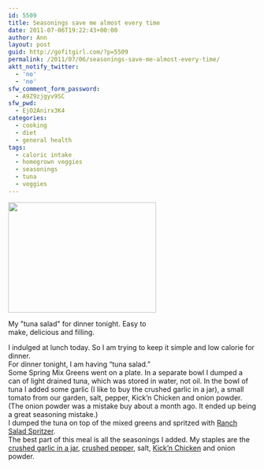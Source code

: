 ```yaml
---
id: 5509
title: Seasonings save me almost every time
date: 2011-07-06T19:22:43+00:00
author: Ann
layout: post
guid: http://gofitgirl.com/?p=5509
permalink: /2011/07/06/seasonings-save-me-almost-every-time/
aktt_notify_twitter:
  - 'no'
  - 'no'
sfw_comment_form_password:
  - A9Z9zjgyv9SC
sfw_pwd:
  - EjO2Anirx3K4
categories:
  - cooking
  - diet
  - general health
tags:
  - caloric intake
  - homegrown veggies
  - seasonings
  - tuna
  - veggies
---
```

<div id="attachment_5515" style="width: 310px" class="wp-caption alignleft">
  <a href="http://gofitgirl.com/blog/wp-content/uploads/2011/07/tuna-salad-2.jpg"><img class="size-medium wp-image-5515" title="tuna salad 2" src="http://gofitgirl.com/blog/wp-content/uploads/2011/07/tuna-salad-2-300x224.jpg" alt="" width="300" height="224" /></a>
  
  <p class="wp-caption-text">
    My "tuna salad" for dinner tonight. Easy to make, delicious and filling.
  </p>
</div>

  
I indulged at lunch today. So I am trying to keep it simple and low calorie for dinner.  
For dinner tonight, I am having &#8220;tuna salad.&#8221;  
Some Spring Mix Greens went on a plate. In a separate bowl I dumped a can of light drained tuna, which was stored in water, not oil. In the bowl of tuna I added some garlic (I like to buy the crushed garlic in a jar), a small tomato from our garden, salt, pepper, Kick&#8217;n Chicken and onion powder. (The onion powder was a mistake buy about a month ago. It ended up being a great seasoning mistake.)  
I dumped the tuna on top of the mixed greens and spritzed with [Ranch Salad Spritzer](http://www.wish-bone.com/Dressings/2060/Ranch.aspx).  
The best part of this meal is all the seasonings I added. My staples are the [crushed garlic in a jar](http://www.christopherranch.com/products/index.htm), [crushed pepper](http://www.mccormick.com/Products/Herbs-and-Spices/Grinders/Black-Peppercorn-Grinder.aspx), salt, [Kick&#8217;n Chicken](http://www.amazon.com/gp/product/B00473VHGM/ref=pd_lpo_k2_dp_sr_1?pf_rd_p=486539851&pf_rd_s=lpo-top-stripe-1&pf_rd_t=201&pf_rd_i=B000OP4BH4&pf_rd_m=ATVPDKIKX0DER&pf_rd_r=0CABQYAKYEX6H5TJ9TZG) and onion powder.
